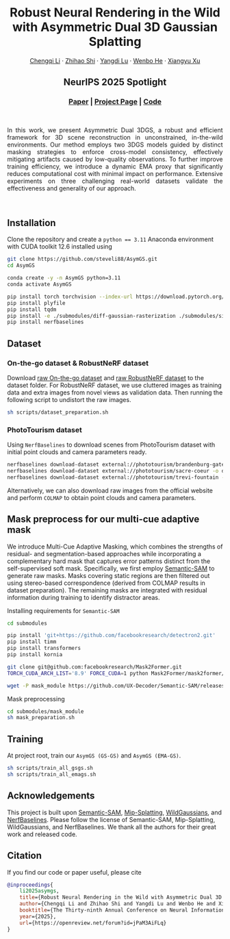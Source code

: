 <h1 align="center">Robust Neural Rendering in the Wild <br> with Asymmetric Dual 3D Gaussian Splatting</h1>
<p align="center">
<a href="">Chengqi Li</a>
·
<a href="https://scholar.google.com/citations?hl=en&user=xFAV1X8AAAAJ&view_op=list_works&sortby=pubdate">Zhihao Shi</a>
·
<a href="https://maclll.github.io/">Yangdi Lu</a>
·
<a href="https://www.cas.mcmaster.ca/~hew11/">Wenbo He</a>
·
<a href="https://xuxy09.github.io/">Xiangyu Xu</a>

</p>
<h2 align="center">NeurIPS 2025 Spotlight</h2>
<h3 align="center">
<a href="https://arxiv.org/abs/2506.03538">Paper</a> | 
<a href="https://steveli88.github.io/AsymGS">Project Page</a> | 
<a href="https://github.com/steveli88/AsymGS">Code</a> 
</h3>
<div align="center"></div>
<br/>

<p align="center">
</p>
<p align="justify">
In this work, we present Asymmetric Dual 3DGS, 
a robust and efficient framework for 3D scene reconstruction in unconstrained, 
in-the-wild environments. 
Our method employs two 3DGS models guided by distinct masking strategies to enforce cross-model consistency, 
effectively mitigating artifacts caused by low-quality observations. 
To further improve training efficiency, 
we introduce a dynamic EMA proxy that significantly reduces computational cost with minimal impact on performance. 
Extensive experiments on three challenging real-world datasets validate the effectiveness and generality of our approach. 
</p>
<br/>

## Installation
Clone the repository and create a `python == 3.11` Anaconda environment with CUDA toolkit 12.6 installed using
```bash
git clone https://github.com/steveli88/AsymGS.git
cd AsymGS

conda create -y -n AsymGS python=3.11
conda activate AsymGS

pip install torch torchvision --index-url https://download.pytorch.org/whl/cu126
pip install plyfile
pip install tqdm
pip install -e ./submodules/diff-gaussian-rasterization ./submodules/simple-knn
pip install nerfbaselines
```

## Dataset

### On-the-go dataset & RobustNeRF dataset
Download [raw On-the-go dataset](https://rwn17.github.io/nerf-on-the-go/) and [raw RobustNeRF dataset](https://robustnerf.github.io/) to the dataset folder. 
For RobustNeRF dataset, we use cluttered images as training data and extra images from novel views as validation data. Then running the following script to undistort the raw images.
```bash
sh scripts/dataset_preparation.sh
```

### PhotoTourism dataset
Using `NerfBaselines` to download scenes from PhotoTourism dataset with initial point clouds and camera parameters ready.
```bash
nerfbaselines download-dataset external://phototourism/brandenburg-gate -o dataset/phototourism/brandenburg-gate
nerfbaselines download-dataset external://phototourism/sacre-coeur -o dataset/phototourism/sacre-coeur
nerfbaselines download-dataset external://phototourism/trevi-fountain -o dataset/phototourism/trevi-fountain
```
Alternatively, we can also download raw images from the official website and perform `COLMAP` to obtain point clouds and camera parameters.

## Mask preprocess for our multi-cue adaptive mask
We introduce Multi-Cue Adaptive Masking, 
which combines the strengths of residual- and segmentation-based approaches 
while incorporating a complementary hard mask 
that captures error patterns distinct from the self-supervised soft mask. 
Specifically, we first employ [Semantic-SAM](https://github.com/UX-Decoder/Semantic-SAM) to generate raw masks. 
Masks covering static regions are then filtered out using stereo-based correspondence 
(derived from COLMAP results in dataset preparation). 
The remaining masks are integrated with residual information during training to identify distractor areas.

Installing requirements for `Semantic-SAM`
```bash
cd submodules

pip install 'git+https://github.com/facebookresearch/detectron2.git'
pip install timm
pip install transformers
pip install kornia

git clone git@github.com:facebookresearch/Mask2Former.git
TORCH_CUDA_ARCH_LIST='8.9' FORCE_CUDA=1 python Mask2Former/mask2former/modeling/pixel_decoder/ops/setup.py build install

wget -P mask_module https://github.com/UX-Decoder/Semantic-SAM/releases/download/checkpoint/swinl_only_sam_many2many.pth
```

Mask preprocessing
```bash
cd submodules/mask_module
sh mask_preparation.sh
```

## Training
At project root, train our `AsymGS (GS-GS)` and `AsymGS (EMA-GS)`.
```bash
sh scripts/train_all_gsgs.sh
sh scripts/train_all_emags.sh
```

## Acknowledgements
This project is built upon 
[Semantic-SAM](https://github.com/UX-Decoder/Semantic-SAM), 
[Mip-Splatting](https://niujinshuchong.github.io/mip-splatting/), 
[WildGaussians](https://github.com/jkulhanek/wild-gaussians/),
and [NerfBaselines](https://nerfbaselines.github.io/).
Please follow the license of Semantic-SAM, Mip-Splatting, WildGaussians, and NerfBaselines. We thank all the authors for their great work and released code.

## Citation
If you find our code or paper useful, please cite
```bibtex
@inproceedings{
    li2025asymgs,
    title={Robust Neural Rendering in the Wild with Asymmetric Dual 3D Gaussian Splatting},
    author={Chengqi Li and Zhihao Shi and Yangdi Lu and Wenbo He and Xiangyu Xu},
    booktitle={The Thirty-ninth Annual Conference on Neural Information Processing Systems},
    year={2025},
    url={https://openreview.net/forum?id=jPaM3AiFLq}
}
```
